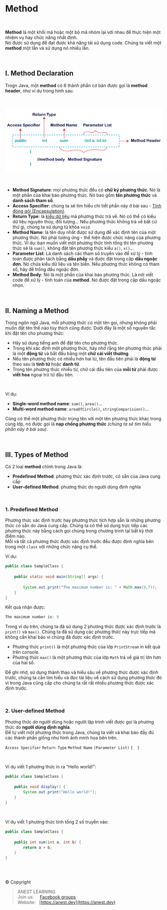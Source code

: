 # Method

<br/>

**Method** là một khối mã hoặc một bộ mã nhóm lại với nhau để thực hiện một nhiệm vụ hay chức năng nhất định.  
Nó được sử dụng để đạt được khả năng tái sử dụng code. Chúng ta viết một **method** một lần và sử dụng nó nhiều lần.

<br />

## I. Method Declaration

Trogn Java, một **method** có 6 thành phần cơ bản được gọi là **method header**, như ví dụ trong hình sau.

<br />

<p align="center">
  <img src="https://github.com/AnestAcademy/Course-Java-OOP/blob/master/images/method-in-java.png">
</p>

<br />

- **Method Signature**: mọi phương thức đều có **chữ ký phương thức**. Nó là một phần của khai báo phương thức. Nó bao gồm **tên phương thức** và **danh sách tham số**.
- **Access Specifier**: chúng ta sẽ tìm hiểu chi tiết phần này ở bài sau - [Tính đóng gói (Encapsulation)](https://github.com/AnestAcademy/Course-Java-OOP/blob/master/10.%20Encapsulation.md).
- **Return Type**: là [kiểu dữ liệu](https://github.com/AnestAcademy/Course-Java-OOP/blob/master/03.%20Data%20types.md) mà phương thức trả về. Nó có thể có kiểu dữ liệu nguyên thủy, đối tượng... Nếu phương thức không trả về bất cứ thứ gì, chúng ta sử dụng từ khóa `void`.
- **Method Name**: là tên duy nhất được sử dụng để xác định tên của một phương thức. Nó phải tương ứng - thể hiện được chức năng của phương thức. Ví dụ: bạn muốn viết một phương thức tính tổng thì tên phương thức sẽ là `sum()`, không đặt tên phương thức kiểu `a()`, `x()`...
- **Parameter List**: Là danh sách các tham số truyền vào để xử lý - tính toán được phân tách bằng **dấu phẩy** và được đặt trong cặp **dấu ngoặc đơn**. Nó chứa kiểu dữ liệu và tên biến. Nếu phương thức không có tham số, hãy để trống dấu ngoặc đơn.
- **Method Body**: Nó là một phần của khai báo phương thức. Là nơi viết code để xử lý - tính toán của **method**. Nó được đặt trong cặp dấu ngoặc nhọn.

<br />

## II. Naming a Method

Trong ngôn ngữ Java, mỗi phương thức có một tên gọi, nhưng không phải muốn đặt tên thế nào tùy thích cũng được. Dưới đây là một số nguyên tắc khi đặt tên cho phương thức:

- Hãy sử dụng tiếng anh để đặt tên cho phương thức.
- Trong khi xác định một phương thức, hãy nhớ rằng tên phương thức phải là một **động từ** và bắt đầu bằng một **chữ cái viết thường**.  
- Nếu tên phương thức có nhiều hơn hai từ, tên đầu tiên phải là **động từ** theo sau là **tính từ** hoặc **danh từ**.  
- Trong tên phương thức nhiều từ, chữ cái đầu tiên của **mỗi từ** phải được **viết hoa** ngoại trừ từ đầu tiên. 

<br/>

Ví dụ:
- **Single-word method name**: `sum()`, `area()`...
- **Multi-word method name**: `areaOfCircle()`, `stringComparision()`...

Cũng có thể một phương thức trùng tên với một tên phương thức khác trong cùng lớp, nó được gọi là **nạp chồng phương thức** *(chúng ta sẽ tìm hiểu phần này ở bài sau)*.

<br />

## III. Types of Method

Có 2 loại **method** chính trong Java là:

- **Predefined Method**: phương thức xác định trước, có sẵn của Java cung cấp
- **User-defined Method**: phương thức do người dùng định nghĩa

<br />

### 1. Predefined Method

Phương thức xác định trước hay phương thức tích hợp sẵn là những phương thức có sẵn do Java cung cấp. Chúng ta có thể sử dụng trực tiếp các phương thức này bằng cách gọi chúng trong chương trình tại bất kỳ thời điểm nào.  
Mỗi và tất cả phương thức được xác định trước đều được định nghĩa bên trong một `class` với những chức năng cụ thể.

Ví dụ:
```java
public class SampleClass {

    public static void main(String[] args) {

        System.out.print("The maximum number is: " + Math.max(9,7));
    }
}
```
Kết quả nhận được:
```java
The maximum number is: 9
```

Trong ví dụ trên, chúng ta đã sử dụng 2 phương thức được xác định trước là `print()` và `max()`. Chúng ta đã sử dụng các phương thức này trực tiếp mà không cần khai báo vì chúng đã được xác định trước.
- Phương thức `print()` là một phương thức của lớp `PrintStream` in kết quả trên console.
- Phương thức `max()` là một phương thức của lớp `Math` trả về giá trị lớn hơn của hai số.

Để ghi nhớ, sử dụng thành thạo và hiểu sâu về phương thức được xác định trước, chúng ta cần tìm hiểu và đọc tài liệu về cách sử dụng phương thức đó vì trong Java cũng cấp cho chúng ta rất rất nhiều phương thức được xác định trước.

<br />

### 2. User-defined Method

Phương thức do người dùng hoặc người lập trình viết được gọi là phương thức do **người dùng định nghĩa**.  
Để tự viết một phương thức trong Java, chúng ta viết và khai báo đầy đủ các thành phần giống như hình ảnh minh họa bên trên.

`Access Specifier` `Return Type` `Method Name` `(Parameter List)` `{  }`

<br />

Ví dụ viết 1 phương thức in ra "Hello world!":
```java
public class SampleClass {

    public void display() {
        System.out.print("Hello world!");
    }
}
```

<br />

Ví dụ viết 1 phương thức tính tổng 2 số truyền vào:
```java
public class SampleClass {

    public int sum(int a, int b) {
        return a + b;
    }
}
```

<br />

##  

© Copyright
> ANEST LEARNING  
> Join us: &nbsp;&nbsp;&nbsp; [Facebook groups](https://www.facebook.com/groups/anest.learning/)  
> Website: &nbsp; [https://anest.dev](https://anest.dev)  
